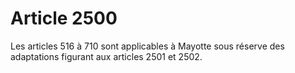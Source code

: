 # Article 2500

Les articles 516 à 710 sont applicables à Mayotte sous réserve des adaptations figurant aux articles 2501 et 2502.
